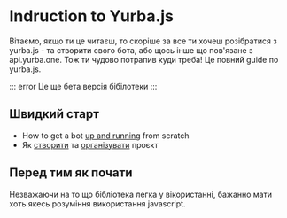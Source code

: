 # Indruction to Yurba.js <Badge type="tip" text="^0.1.9" />

Вітаємо, якщо ти це читаєш, то скоріше за все ти хочеш розібратися з yurba.js - та створити свого бота, або щось інше що пов'язане з api.yurba.one. Тож ти чудово потрапив куди треба! Це повний guide по yurba.js.

::: error
Це ще бета версія бібілотеки
:::

## Швидкий старт
- How to get a bot [up and running](/instalation) from scratch
- Як [створити](/create) та [організувати](/structure) проєкт

## Перед тим як почати
Незважаючи на то що бібліотека легка у вікористанні, бажанно мати хоть якесь розуміння використання javascript.
